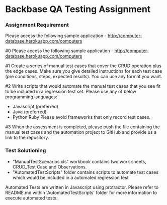 # Backbase QA Testing Assignment

### Assignment Requirement
 
Please access the following sample application - http://computer-database.herokuapp.com/computers

#0 Please access the following sample application - http://computer-database.herokuapp.com/computers 

#1 Create a series of manual test cases that cover the CRUD operation plus the edge cases. Make sure you give detailed instructions for each test case (pre conditions, steps, expected results). You can use any format you want. 

#2 Write scripts that would automate the manual test cases that you see fit to be included in a regression test set.
 Please use any of below programming languages: 
   * Javascript (preferred) 
   * Java (preferred) 
   * Python Ruby Please avoid frameworks that only record test cases. 

#3 When the assessment is completed, please push the file containing the manual test cases and the automation project to GitHub and provide us a link to the repository.



### Test Solutioning 

* "ManualTestScenarios.xls" workbook contains two work sheets, CRUD_Test Case and Observations. 
* "AutomatedTestScripts" folder contains scripts to automate test cases which would be included in a automated regression test 


Automated Tests are written in Javascript using protractor.
Please refer to README.md within 'AutomatedTestScripts' folder for more information to execute automated tests.
